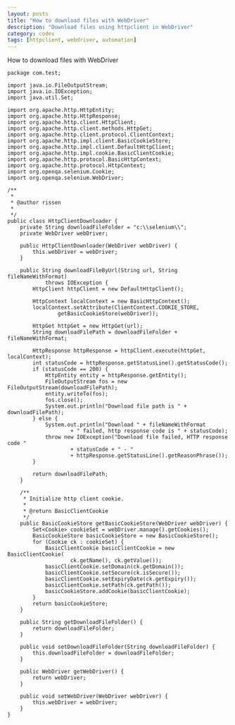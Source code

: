 ```yaml
---
layout: posts
title: "How to download files with WebDriver"
description: "Download files using httpclient in WebDriver"
category: codes
tags: [httpclient, webdriver, automation]
---
```


How to download files with WebDriver

	package com.test;

	import java.io.FileOutputStream;
	import java.io.IOException;
	import java.util.Set;

	import org.apache.http.HttpEntity;
	import org.apache.http.HttpResponse;
	import org.apache.http.client.HttpClient;
	import org.apache.http.client.methods.HttpGet;
	import org.apache.http.client.protocol.ClientContext;
	import org.apache.http.impl.client.BasicCookieStore;
	import org.apache.http.impl.client.DefaultHttpClient;
	import org.apache.http.impl.cookie.BasicClientCookie;
	import org.apache.http.protocol.BasicHttpContext;
	import org.apache.http.protocol.HttpContext;
	import org.openqa.selenium.Cookie;
	import org.openqa.selenium.WebDriver;

	/**
	 * 
	 * @author rissen
	 * 
	 */
	public class HttpClientDownloader {
		private String downloadFileFolder = "c:\\selenium\\";
		private WebDriver webDriver;

		public HttpClientDownloader(WebDriver webDriver) {
			this.webDriver = webDriver;
		}

		public String downloadFileByUrl(String url, String fileNameWithFormat)
				throws IOException {
			HttpClient httpClient = new DefaultHttpClient();

			HttpContext localContext = new BasicHttpContext();
			localContext.setAttribute(ClientContext.COOKIE_STORE,
					getBasicCookieStore(webDriver));

			HttpGet httpGet = new HttpGet(url);
			String downloadFilePath = downloadFileFolder + fileNameWithFormat;

			HttpResponse httpResponse = httpClient.execute(httpGet, localContext);
			int statusCode = httpResponse.getStatusLine().getStatusCode();
			if (statusCode == 200) {
				HttpEntity entity = httpResponse.getEntity();
				FileOutputStream fos = new FileOutputStream(downloadFilePath);
				entity.writeTo(fos);
				fos.close();
				System.out.println("Download file path is " + downloadFilePath);
			} else {
				System.out.println("Download " + fileNameWithFormat
						+ " failed, http response code is " + statusCode);
				throw new IOException("Download file failed, HTTP response code "
						+ statusCode + " - "
						+ httpResponse.getStatusLine().getReasonPhrase());
			}

			return downloadFilePath;
		}

		/**
		 * Initialize http client cookie.
		 * 
		 * @return BasicClientCookie
		 */
		public BasicCookieStore getBasicCookieStore(WebDriver webDriver) {
			Set<Cookie> cookieSet = webDriver.manage().getCookies();
			BasicCookieStore basicCookieStore = new BasicCookieStore();
			for (Cookie ck : cookieSet) {
				BasicClientCookie basicClientCookie = new BasicClientCookie(
						ck.getName(), ck.getValue());
				basicClientCookie.setDomain(ck.getDomain());
				basicClientCookie.setSecure(ck.isSecure());
				basicClientCookie.setExpiryDate(ck.getExpiry());
				basicClientCookie.setPath(ck.getPath());
				basicCookieStore.addCookie(basicClientCookie);
			}
			return basicCookieStore;
		}

		public String getDownloadFileFolder() {
			return downloadFileFolder;
		}

		public void setDownloadFileFolder(String downloadFileFolder) {
			this.downloadFileFolder = downloadFileFolder;
		}

		public WebDriver getWebDriver() {
			return webDriver;
		}

		public void setWebDriver(WebDriver webDriver) {
			this.webDriver = webDriver;
		}
	}
